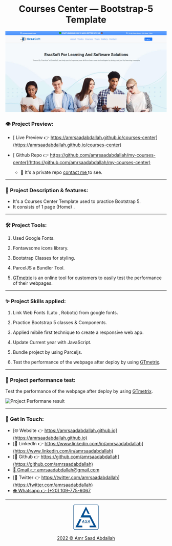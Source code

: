 <h1 align="center">  Courses Center &mdash; Bootstrap-5 Template  </h1>


<a href="https://amrsaadabdallah.github.io/courses-center" target="_blank">
<img src="info/courses-center.jpg" alt="survey Project viewport Image">
</a>


### 👁️ Project Preview:

- [ Live Preview 👉 https://amrsaadabdallah.github.io/courses-center](https://amrsaadabdallah.github.io/courses-center)


- [ Github Repo 👉 https://github.com/amrsaadabdallah/my-courses-center](https://github.com/amrsaadabdallah/my-courses-center)
    - 🚩 It's a private repo <a target="_blank" href="mailto:amrsaadabdallah@gmail.com">contact me </a>to see.

---

### 📝 Project Description & features:

- It's a Courses Center Template used to practice Bootstrap 5.
- It consists of 1 page (Home) .

---

### 🛠️ Project Tools:

1. Used Google Fonts.

1. Fontawsome icons library.

1. Bootstrap Classes for styling.

1. ParcelJS a Bundler Tool.

1. [GTmetrix](https://gtmetrix.com/) is an online tool for customers to easily test the performance of their webpages.

---

### :sparkles: Project Skills applied:

1. Link Web Fonts (Lato , Roboto) from google fonts.

1. Practice Bootstrap 5 classes & Components.

1. Applied mibile first technique to create a responsive web app.

1. Update Current year with JavaScript.

1. Bundle project by using Parceljs.

1. Test the performance of the webpage after deploy by using [GTmetrix](https://gtmetrix.com/).

---

### 🧪 Project performance test:

Test the performance of the webpage after deploy by using [GTmetrix](https://gtmetrix.com/).

![Project Performane result](./info/courses-center-performance.jpg)

---

### 👋 Get In Touch:

- [🌐 Website 👉 https://amrsaadabdallah.github.io](https://amrsaadabdallah.github.io)
- [👔 LinkedIn 👉 https://www.linkedin.com/in/amrsaadabdallah](https://www.linkedin.com/in/amrsaadabdallah)
- [🌟 Github 👉 https://github.com/amrsaadabdallah](https://github.com/amrsaadabdallah)
- [📧 Gmail 👉 amrsaadabdallah@gmail.com](mailto:amrsaadabdallah@gmail.com)
- [🐤 Twitter 👉 https://twitter.com/amrsaadabdallah](https://twitter.com/amrsaadabdallah)
- [:phone: Whatsapp 👉 (+20) 109-775-6067](https://api.whatsapp.com/send/?phone=%2B2001097756067&text&type=phone_number&app_absent=0)

---

<div align="center">
<a target="_blank" href="https://amrsaadabdallah.github.io">
<img  src="./info/asa-logo.svg" alt="asa logo" width="80px">
<p style="margin-bottom:0"> 2022 &copy; Amr Saad Abdallah </p>
</a>
</div>
